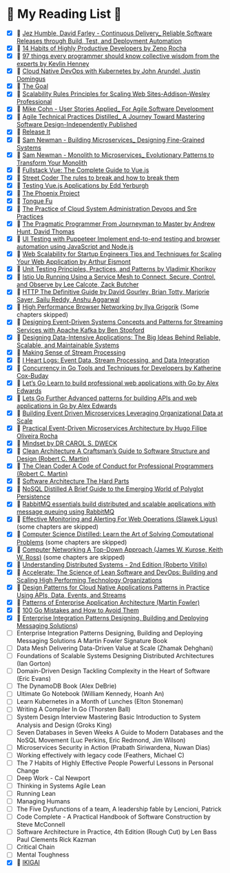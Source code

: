 # 🚀 My Reading List 🚀 

- [x] 📖 [Jez Humble, David Farley - Continuous Delivery_ Reliable Software Releases through Build, Test, and Deployment Automation](https://www.amazon.com/Continuous-Delivery-Deployment-Automation-Addison-Wesley/dp/0321601912)
- [x] 📖 [14 Habits of Highly Productive Developers by Zeno Rocha](https://www.amazon.com/14-Habits-Highly-Productive-Developers-ebook/dp/B08BF74RRG) 
- [x] 📖 [97 things every programmer should know collective wisdom from the experts by Kevlin Henney](https://www.amazon.com.tr/Things-Every-Programmer-Should-Know/dp/0596809484)
- [x] 📖 [Cloud Native DevOps with Kubernetes by John Arundel, Justin Domingus](https://www.amazon.com.tr/Cloud-Native-DevOps-Kubernetes-Applications/dp/1492040762)
- [x] 📖 [The Goal](https://www.amazon.com.tr/Goal-Eliyahu-M-Goldratt/dp/0884271951)
- [x] 📖 [Scalability Rules  Principles for Scaling Web Sites-Addison-Wesley Professional](https://www.amazon.com/Scalability-Rules-Principles-Scaling-Sites/dp/0321753887)
- [x] 📖 [Mike Cohn - User Stories Applied_ For Agile Software Development](https://www.amazon.com/User-Stories-Applied-Software-Development/dp/0321205685)
- [x] 📖 [Agile Technical Practices Distilled_ A Journey Toward Mastering Software Design-Independently Published](https://www.amazon.com.tr/Agile-Technical-Practices-Distilled-principles/dp/1838980849)
- [x] 📖 [Release It](https://www.amazon.com/Release-Production-Ready-Software-Pragmatic-Programmers/dp/0978739213)
- [x] 📖 [Sam Newman - Building Microservices_ Designing Fine-Grained Systems](https://www.amazon.com.tr/Building-Microservices-Sam-Newman/dp/1491950358)
- [x] 📖 [Sam Newman - Monolith to Microservices_ Evolutionary Patterns to Transform Your Monolith](https://www.amazon.com/Monolith-Microservices-Evolutionary-Patterns-Transform/dp/1492047848)
- [x] 📖 [Fullstack Vue: The Complete Guide to Vue.js](https://www.amazon.com.tr/Fullstack-Vue-Complete-Guide-Vue-js/dp/1987595297)
- [x] 📖 [Street Coder The rules to break and how to break them](https://www.amazon.com.tr/Street-Coder-Rules-Break-Them/dp/1617298379)
- [x] 📖 [Testing Vue.js Applications by Edd Yerburgh](https://www.amazon.com/Testing-Vue-js-Applications-Edd-Yerburgh/dp/1617295248)
- [x] 📖 [The Phoenix Project](https://www.amazon.com/Phoenix-Project-DevOps-Helping-Business/dp/0988262592)
- [x] 📖 [Tongue Fu](https://pdfroom.com/books/tongue-fu-sam-horn/0q2JQEVmgxE)
- [x] 📖 [The Practice of Cloud System Administration Devops and Sre Practices](https://www.amazon.com/Practice-Cloud-System-Administration-Practices/dp/032194318X)
- [x] 📖 [The Pragmatic Programmer From Journeyman to Master by Andrew Hunt, David Thomas](https://www.amazon.com.tr/Pragmatic-Programmer-Andrew-Hunt/dp/020161622X)
- [x] 📖 [UI Testing with Puppeteer Implement end-to-end testing and browser automation using JavaScript and Node.js](https://www.amazon.com/Testing-Puppeteer-end-end-automation-ebook/dp/B08PFPMKFX)
- [x] 📖 [Web Scalability for Startup Engineers Tips and Techniques for Scaling Your Web Application by Arthur Ejsmont](https://www.amazon.com.tr/Scalability-Startup-Engineers-Paperback-Ejsmont/dp/0071843655) 
- [x] 📖 [Unit Testing Principles, Practices, and Patterns by Vladimir Khorikov](https://www.amazon.com/Unit-Testing-Principles-Practices-Patterns/dp/1617296279)
- [x] 📖 [Istio Up  Running Using a Service Mesh to Connect, Secure, Control, and Observe by Lee Calcote, Zack Butcher](https://www.amazon.com/Istio-Running-Service-Connect-Control/dp/1492043788)
- [x] 📖 [HTTP The Definitive Guide by David Gourley, Brian Totty, Marjorie Sayer, Sailu Reddy, Anshu Aggarwal](https://www.amazon.com.tr/HTTP-David-Gourley/dp/1565925092)
- [x] 📖 [High Performance Browser Networking by Ilya Grigorik](https://www.amazon.com.tr/High-Performance-Browser-Networking-performance/dp/1449344763) (Some chapters skipped)
- [x] 📖 [Designing Event-Driven Systems Concepts and Patterns for Streaming Services with Apache Kafka by Ben Stopford](https://www.confluent.io/designing-event-driven-systems/)
- [x] 📖 [Designing Data-Intensive Applications: The Big Ideas Behind Reliable, Scalable, and Maintainable Systems](https://www.amazon.com.tr/Designing-Data-Intensive-Applications-Reliable-Maintainable/dp/1449373321) 
- [x] 📖 [Making Sense of Stream Processing](https://www.oreilly.com/library/view/making-sense-of/9781492042563/)
- [x] 📖 [I Heart Logs: Event Data, Stream Processing, and Data Integration](https://www.amazon.com.tr/Heart-Logs-Stream-Processing-Integration/dp/1491909382)
- [x] 📖 [Concurrency in Go Tools and Techniques for Developers by Katherine Cox-Buday](https://www.amazon.com/Concurrency-Go-Tools-Techniques-Developers/dp/1491941197) 
- [x] 📖 [Let’s Go Learn to build professional web applications with Go by Alex Edwards](https://lets-go.alexedwards.net/)
- [x] 📖 [Lets Go Further Advanced patterns for building APIs and web applications in Go by Alex Edwards](https://lets-go.alexedwards.net/)
- [x] 📖 [Building Event Driven Microservices Leveraging Organizational Data at Scale](https://www.amazon.com/Building-Event-Driven-Microservices-Leveraging-Organizational/dp/1492057894/ref=sr_1_1?keywords=event+driven+architecture&qid=1647501114&sprefix=event+driven+arc%2Caps%2C240&sr=8-1)
- [x] 📖 [Practical Event-Driven Microservices Architecture by Hugo Filipe Oliveira Rocha](https://www.amazon.com/Practical-Event-Driven-Microservices-Architecture-Sustainable/dp/1484274679)
- [x] 📖 [Mindset by DR CAROL S. DWECK](https://www.amazon.com/Mindset-Psychology-Carol-S-Dweck/dp/0345472322)
- [x] 📖 [Clean Architecture A Craftsman’s Guide to Software Structure and Design (Robert C. Martin)](https://www.amazon.com/Clean-Architecture-Craftsmans-Software-Structure/dp/0134494164)
- [x] 📖 [The Clean Coder A Code of Conduct for Professional Programmers (Robert C. Martin)](https://www.amazon.com/Clean-Coder-Conduct-Professional-Programmers/dp/0137081073)
- [x] 📖 [Software Architecture The Hard Parts](https://www.amazon.com/Software-Architecture-Trade-Off-Distributed-Architectures/dp/1492086894)
- [x] 📖 [NoSQL Distilled A Brief Guide to the Emerging World of Polyglot Persistence](https://www.amazon.com/NoSQL-Distilled-Emerging-Polyglot-Persistence/dp/0321826620)
- [x] 📖 [RabbitMQ essentials build distributed and scalable applications with message queuing using RabbitMQ](https://www.amazon.com/RabbitMQ-Essentials-distributed-scalable-applications/dp/1789131669)
- [x] 📖 [Effective Monitoring and Alerting For Web Operations (Slawek Ligus)](https://www.amazon.com/Effective-Monitoring-Alerting-Web-Operations/dp/1449333524) (some chapters are skipped)
- [x] 📖 [Computer Science Distilled: Learn the Art of Solving Computational Problems](https://www.amazon.com/Computer-Science-Distilled-Computational-Problems/dp/0997316020) (some chapters are skipped)
- [x] 📖 [Computer Networking A Top-Down Approach (James W. Kurose, Keith W. Ross)](https://www.amazon.com/Computer-Networking-Top-Down-Approach-7th/dp/0133594149) (some chapters are skipped)
- [x] 📖 [Understanding Distributed Systems - 2nd Edition (Roberto Vitillo)](https://www.amazon.com/Understanding-Distributed-Systems-Second-applications/dp/1838430210)
- [x] 📖 [Accelerate: The Science of Lean Software and DevOps: Building and Scaling High Performing Technology Organizations](https://www.amazon.com/Accelerate-Software-Performing-Technology-Organizations/dp/1942788339)
- [x] 📖 [Design Patterns for Cloud Native Applications Patterns in Practice Using APIs, Data, Events, and Streams](https://www.amazon.com/Design-Patterns-Cloud-Native-Applications/dp/1492090719)
- [x] 📖 [Patterns of Enterprise Application Architecture (Martin Fowler)](https://www.amazon.com/Patterns-Enterprise-Application-Architecture-Martin/dp/0321127420)
- [x] 📖 [100 Go Mistakes and How to Avoid Them](https://www.manning.com/books/100-go-mistakes-and-how-to-avoid-them)
- [x] 📖 [Enterprise Integration Patterns Designing, Building and Deploying Messaging Solutions](https://www.amazon.com/Enterprise-Integration-Patterns-Designing-Deploying/dp/0321200683))
- [ ] Enterprise Integration Patterns Designing, Building and Deploying Messaging Solutions A Martin Fowler Signature Book
- [ ] Data Mesh Delivering Data-Driven Value at Scale (Zhamak Dehghani)
- [ ] Foundations of Scalable Systems Designing Distributed Architectures (Ian Gorton)
- [ ] Domain-Driven Design Tackling Complexity in the Heart of Software (Eric Evans)
- [ ] The DynamoDB Book (Alex DeBrie) 
- [ ] Ultimate Go Notebook (William Kennedy, Hoanh An)
- [ ] Learn Kubernetes in a Month of Lunches (Elton Stoneman)
- [ ] Writing A Compiler In Go (Thorsten Ball)
- [ ] System Design Interview Mastering Basic Introduction to System Analysis and Design (Groks King)
- [ ] Seven Databases in Seven Weeks A Guide to Modern Databases and the NoSQL Movement (Luc Perkins, Eric Redmond, Jim Wilson)
- [ ] Microservices Security in Action (Prabath Siriwardena, Nuwan Dias)
- [ ] Working effectively with legacy code (Feathers, Michael C)
- [ ] The 7 Habits of Highly Effective People Powerful Lessons in Personal Change
- [ ] Deep Work - Cal Newport
- [ ] Thinking in Systems Agile Lean
- [ ] Running Lean
- [ ] Managing Humans
- [ ] The Five Dysfunctions of a team, A leadership fable by Lencioni, Patrick
- [ ] Code Complete - A Practical Handbook of Software Construction by Steve McConnell
- [ ] Software Architecture in Practice, 4th Edition (Rough Cut) by Len Bass Paul Clements Rick Kazman
- [ ] Critical Chain
- [ ] Mental Toughness
- [x] 📖 [IKIGAI](https://www.dr.com.tr/Kitap/Ikigai-Japonlarin-Uzun-Ve-Mutlu-Yasam-Sirri/Egitim-Basvuru/Kisisel-Gelisim/urunno=0001735494001)
